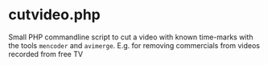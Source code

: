 # cutvideo.php
Small PHP commandline script to cut a video with known time-marks with the tools `mencoder` and `avimerge`.
E.g. for removing commercials from videos recorded from free TV
